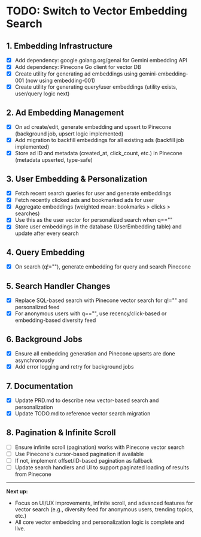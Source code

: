 # TODO: Switch to Vector Embedding Search

## 1. Embedding Infrastructure
- [x] Add dependency: google.golang.org/genai for Gemini embedding API
- [x] Add dependency: Pinecone Go client for vector DB
- [x] Create utility for generating ad embeddings using gemini-embedding-001 (now using embedding-001)
- [x] Create utility for generating query/user embeddings (utility exists, user/query logic next)

## 2. Ad Embedding Management
- [x] On ad create/edit, generate embedding and upsert to Pinecone (background job, upsert logic implemented)
- [x] Add migration to backfill embeddings for all existing ads (backfill job implemented)
- [x] Store ad ID and metadata (created_at, click_count, etc.) in Pinecone (metadata upserted, type-safe)

## 3. User Embedding & Personalization
- [x] Fetch recent search queries for user and generate embeddings
- [x] Fetch recently clicked ads and bookmarked ads for user
- [x] Aggregate embeddings (weighted mean: bookmarks > clicks > searches)
- [x] Use this as the user vector for personalized search when q==""
- [x] Store user embeddings in the database (UserEmbedding table) and update after every search

## 4. Query Embedding
- [x] On search (q!=""), generate embedding for query and search Pinecone

## 5. Search Handler Changes
- [x] Replace SQL-based search with Pinecone vector search for q!="" and personalized feed
- [x] For anonymous users with q=="", use recency/click-based or embedding-based diversity feed

## 6. Background Jobs
- [x] Ensure all embedding generation and Pinecone upserts are done asynchronously
- [x] Add error logging and retry for background jobs

## 7. Documentation
- [x] Update PRD.md to describe new vector-based search and personalization
- [x] Update TODO.md to reference vector search migration

## 8. Pagination & Infinite Scroll
- [ ] Ensure infinite scroll (pagination) works with Pinecone vector search
- [ ] Use Pinecone's cursor-based pagination if available
- [ ] If not, implement offset/ID-based pagination as fallback
- [ ] Update search handlers and UI to support paginated loading of results from Pinecone 

---

**Next up:**
- Focus on UI/UX improvements, infinite scroll, and advanced features for vector search (e.g., diversity feed for anonymous users, trending topics, etc.)
- All core vector embedding and personalization logic is complete and live. 
